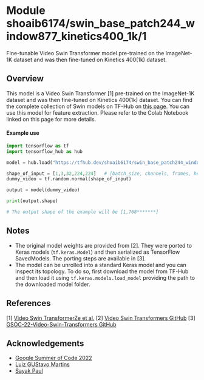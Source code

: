 # Module shoaib6174/swin_base_patch244_window877_kinetics400_1k/1
Fine-tunable Video Swin Transformer model pre-trained on the ImageNet-1K dataset and was then fine-tuned on Kinetics 400(1k) dataset.
<!-- asset-path: https://gsoc4108768259.blob.core.windows.net/azureml-blobstore-cf8fa289-ef6f-4db3-b097-1d65257e5a14/swin_base_patch244_window877_kinetics400_1k_tf.tar.gz -->
<!-- task: video-feature-extraction -->
<!-- network-architecture: video-swin-transformer -->
<!-- format: saved_model_2 -->
<!-- fine-tunable: true -->
<!-- license: mit -->
<!-- colab: https://colab.research.google.com/drive/1McH0gP3UeD_fEMl4MyGM1vbLOFAS-3Vj -->
## Overview
This model is a Video Swin Transformer [1] pre-trained on the ImageNet-1K dataset and was then fine-tuned on Kinetics 400(1k) dataset. You can find the complete
collection of Swin models on TF-Hub on [this page](https://tfhub.dev/shoaib6174/collections/video-swin).
You can use this model for feature extraction. Please refer to
the Colab Notebook linked on this page for more details.

#### Example use

```python
import tensorflow as tf
import tensorflow_hub as hub

model = hub.load("https://tfhub.dev/shoaib6174/swin_base_patch244_window877_kinetics400_1k/1")

shape_of_input = [1,3,32,224,224]   # [batch_size, channels, frames, height, width]
dummy_video = tf.random.normal(shape_of_input)

output = model(dummy_video)

print(output.shape)

# The output shape of the example will be [1,768*******]
```


## Notes
* The original model weights are provided from [2]. They were ported to Keras models
(`tf.keras.Model`) and then serialized as TensorFlow SavedModels. The porting
steps are available in [3].
* The model can be unrolled into a standard Keras model and you can inspect its topology.
To do so, first download the model from TF-Hub and then load it using `tf.keras.models.load_model`
providing the path to the downloaded model folder.
## References
[1] [Video Swin TransformerZe et al.](https://arxiv.org/abs/2106.13230)
[2] [Video Swin Transformers GitHub](https://github.com/SwinTransformer/Video-Swin-Transformerr)
[3] [GSOC-22-Video-Swin-Transformers GitHub](https://github.com/shoaib6174/GSOC-22-Video-Swin-Transformers)

## Acknowledgements
* [Google Summer of Code 2022](https://summerofcode.withgoogle.com/)
* [Luiz GUStavo Martins](https://www.linkedin.com/in/luiz-gustavo-martins-64ab5891/)
* [Sayak Paul](https://www.linkedin.com/in/sayak-paul/)

